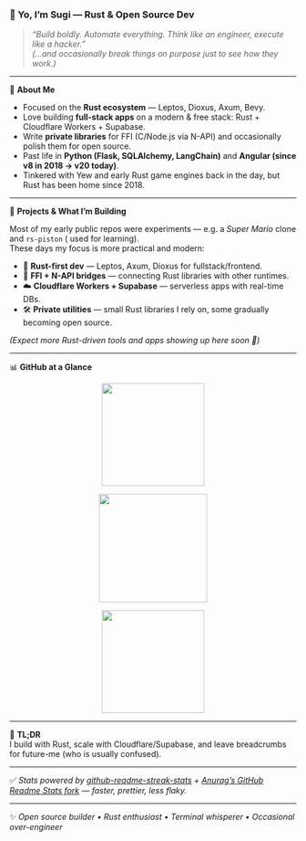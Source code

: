 ### 🦀 Yo, I’m Sugi — Rust & Open Source Dev

> *“Build boldly. Automate everything. Think like an engineer, execute like a hacker.”*  
> *(…and occasionally break things on purpose just to see how they work.)*

---

📌 **About Me**  
- Focused on the **Rust ecosystem** — Leptos, Dioxus, Axum, Bevy.  
- Love building **full-stack apps** on a modern & free stack: Rust + Cloudflare Workers + Supabase.  
- Write **private libraries** for FFI (C/Node.js via N-API) and occasionally polish them for open source.  
- Past life in **Python (Flask, SQLAlchemy, LangChain)** and **Angular (since v8 in 2018 → v20 today)**.  
- Tinkered with Yew and early Rust game engines back in the day, but Rust has been home since 2018.  

---

📂 **Projects & What I’m Building**

Most of my early public repos were experiments — e.g. a *Super Mario* clone and `rs-piston` ( used for learning).  
These days my focus is more practical and modern:

- 🦀 **Rust-first dev** — Leptos, Axum, Dioxus for fullstack/frontend.  
- 🔗 **FFI + N-API bridges** — connecting Rust libraries with other runtimes.  
- ☁️ **Cloudflare Workers + Supabase** — serverless apps with real-time DBs.  
- 🛠️ **Private utilities** — small Rust libraries I rely on, some gradually becoming open source.  

*(Expect more Rust-driven tools and apps showing up here soon 🚀)*

---

📊 **GitHub at a Glance**  

<p align="center">
  <img height="180" src="https://github-readme-streak-stats.herokuapp.com/?user=sugidaffection&theme=monokai&border=6B8E23&dates=FFFFFF" />
</p>

<p align="center">
  <img height="190" src="https://github-readme-stats-eight-theta.vercel.app/api?username=sugidaffection&show_icons=true&theme=monokai&include_all_commits=true&count_private=true&border_radius=10" />
</p>

<p align="center">
  <img height="180" src="https://github-readme-stats-eight-theta.vercel.app/api/top-langs/?username=sugidaffection&layout=compact&langs_count=8&theme=monokai&border_radius=10" />
</p>

---

🔧 **TL;DR**  
I build with Rust, scale with Cloudflare/Supabase, and leave breadcrumbs for future-me (who is usually confused).

---

✅ *Stats powered by [github-readme-streak-stats](https://github.com/DenverCoder1/github-readme-streak-stats) + [Anurag’s GitHub Readme Stats fork](https://github.com/anuraghazra/github-readme-stats) — faster, prettier, less flaky.*

---

✨ *Open source builder • Rust enthusiast • Terminal whisperer • Occasional over-engineer*
